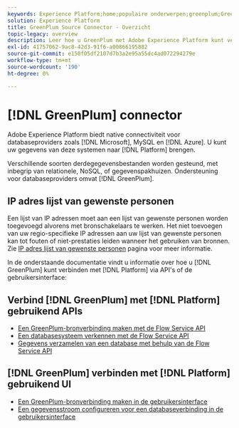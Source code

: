 ```yaml
---
keywords: Experience Platform;home;populaire onderwerpen;greenplum;GreenPlum
solution: Experience Platform
title: GreenPlum Source Connector - Overzicht
topic-legacy: overview
description: Leer hoe u GreenPlum met Adobe Experience Platform kunt verbinden via API's of de gebruikersinterface.
exl-id: 41757062-9ac8-42d3-91f6-a00866195882
source-git-commit: e150f05df2107d7b3a2e95a55dc4ad072294279e
workflow-type: tm+mt
source-wordcount: '190'
ht-degree: 0%

---
```


# [!DNL GreenPlum] connector

Adobe Experience Platform biedt native connectiviteit voor databaseproviders zoals [!DNL Microsoft], MySQL en [!DNL Azure]. U kunt uw gegevens van deze systemen naar [!DNL Platform] brengen.

Verschillende soorten derdegegevensbestanden worden gesteund, met inbegrip van relationele, NoSQL, of gegevenspakhuizen. Ondersteuning voor databaseproviders omvat [!DNL GreenPlum].

## IP adres lijst van gewenste personen

Een lijst van IP adressen moet aan een lijst van gewenste personen worden toegevoegd alvorens met bronschakelaars te werken. Het niet toevoegen van uw regio-specifieke IP adressen aan uw lijst van gewenste personen kan tot fouten of niet-prestaties leiden wanneer het gebruiken van bronnen. Zie [IP adres lijst van gewenste personen](../../ip-address-allow-list.md) pagina voor meer informatie.

In de onderstaande documentatie vindt u informatie over hoe u [!DNL GreenPlum] kunt verbinden met [!DNL Platform] via API&#39;s of de gebruikersinterface:

## Verbind [!DNL GreenPlum] met [!DNL Platform] gebruikend APIs

- [Een GreenPlum-bronverbinding maken met de Flow Service API](../../tutorials/api/create/databases/greenplum.md)
- [Een databasesysteem verkennen met de Flow Service API](../../tutorials/api/explore/database-nosql.md)
- [Gegevens verzamelen van een database met behulp van de Flow Service API](../../tutorials/api/collect/database-nosql.md)

## [!DNL GreenPlum] verbinden met [!DNL Platform] gebruikend UI

- [Een GreenPlum-bronverbinding maken in de gebruikersinterface](../../tutorials/ui/create/databases/greenplum.md)
- [Een gegevensstroom configureren voor een databaseverbinding in de gebruikersinterface](../../tutorials/ui/dataflow/databases.md)
